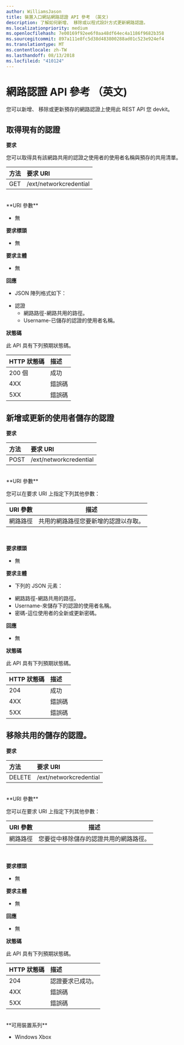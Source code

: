```yaml
---
author: WilliamsJason
title: 裝置入口網站網路認證 API 參考 （英文)
description: 了解如何新增、 移除或以程式設計方式更新網路認證。
ms.localizationpriority: medium
ms.openlocfilehash: 7e00169f92ee6f0aa48df64ec4a1186f9682b358
ms.sourcegitcommit: 897a111e8fc5d38d483800288ad01c523e924ef4
ms.translationtype: MT
ms.contentlocale: zh-TW
ms.lasthandoff: 08/13/2018
ms.locfileid: "410124"
---
```

# <a name="network-credentials-api-reference"></a>網路認證 API 參考 （英文)
您可以新增、 移除或更新預存的網路認證上使用此 REST API 您 devkit。

## <a name="get-existing-credentials"></a>取得現有的認證

**要求**

您可以取得具有該網路共用的認證之使用者的使用者名稱與預存的共用清單。

方法      | 要求 URI
:------     | :-----
GET | /ext/networkcredential
<br />
**URI 參數**

- 無

**要求標頭**

- 無

**要求主體**   

- 無

**回應**   

- JSON 陣列格式如下：
* 認證
  * 網路路徑-網路共用的路徑。
  * Username-已儲存的認證的使用者名稱。

**狀態碼**

此 API 具有下列預期狀態碼。

HTTP 狀態碼      | 描述
:------     | :-----
200 個 | 成功
4XX | 錯誤碼
5XX | 錯誤碼

## <a name="add-or-update-stored-credentials-for-a-user"></a>新增或更新的使用者儲存的認證

**要求**

方法      | 要求 URI
:------     | :-----
POST | /ext/networkcredential
<br />
**URI 參數**

您可以在要求 URI 上指定下列其他參數：

| URI 參數      | 描述     | 
| ------------------ |-----------------|
| 網路路徑        | 共用的網路路徑您要新增的認證以存取。 |
<br>

**要求標頭**

- 無

**要求主體**

- 下列的 JSON 元素：
* 網路路徑-網路共用的路徑。
* Username-來儲存下的認證的使用者名稱。
* 密碼-這位使用者的全新或更新密碼。

**回應**   

- 無  

**狀態碼**

此 API 具有下列預期狀態碼。

HTTP 狀態碼      | 描述
:------     | :-----
204 | 成功
4XX | 錯誤碼
5XX | 錯誤碼

## <a name="remove-stored-credentials-for-a-share"></a>移除共用的儲存的認證。

**要求**

方法      | 要求 URI
:------     | :-----
DELETE | /ext/networkcredential
<br />
**URI 參數**

您可以在要求 URI 上指定下列其他參數：

| URI 參數      | 描述     | 
| ------------------ |-----------------|
| 網路路徑        | 您要從中移除儲存的認證共用的網路路徑。 |
<br>

**要求標頭**

- 無

**要求主體**   

- 無

**回應**   

- 無 

**狀態碼**

此 API 具有下列預期狀態碼。

HTTP 狀態碼      | 描述
:------     | :-----
204 | 認證要求已成功。
4XX | 錯誤碼
5XX | 錯誤碼

<br />
**可用裝置系列**

* Windows Xbox


